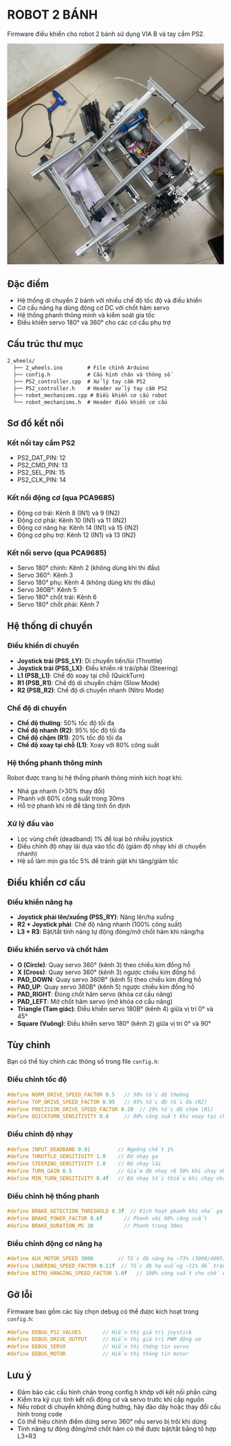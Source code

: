 # ROBOT 2 BÁNH

Firmware điều khiển cho robot 2 bánh sử dụng VIA B và tay cầm PS2.

![Robot 2 Wheels](robot-2-wheels.png)

## Đặc điểm

- Hệ thống di chuyển 2 bánh với nhiều chế độ tốc độ và điều khiển
- Cơ cấu nâng hạ dùng động cơ DC với chốt hãm servo
- Hệ thống phanh thông minh và kiểm soát gia tốc
- Điều khiển servo 180° và 360° cho các cơ cấu phụ trợ

## Cấu trúc thư mục

```
2_wheels/
  ├── 2_wheels.ino        # File chính Arduino
  ├── config.h            # Cấu hình chân và thông số
  ├── PS2_controller.cpp  # Xử lý tay cầm PS2
  ├── PS2_controller.h    # Header xử lý tay cầm PS2
  ├── robot_mechanisms.cpp # Điều khiển cơ cấu robot
  └── robot_mechanisms.h  # Header điều khiển cơ cấu
```

## Sơ đồ kết nối

### Kết nối tay cầm PS2
- PS2_DAT_PIN: 12
- PS2_CMD_PIN: 13
- PS2_SEL_PIN: 15
- PS2_CLK_PIN: 14

### Kết nối động cơ (qua PCA9685)
- Động cơ trái: Kênh 8 (IN1) và 9 (IN2)
- Động cơ phải: Kênh 10 (IN1) và 11 (IN2)
- Động cơ nâng hạ: Kênh 14 (IN1) và 15 (IN2)
- Động cơ phụ trợ: Kênh 12 (IN1) và 13 (IN2)

### Kết nối servo (qua PCA9685)
- Servo 180° chính: Kênh 2 (không dùng khi thi đấu)
- Servo 360°: Kênh 3
- Servo 180° phụ: Kênh 4 (không dùng khi thi đấu)
- Servo 360B°: Kênh 5
- Servo 180° chốt trái: Kênh 6
- Servo 180° chốt phải: Kênh 7

## Hệ thống di chuyển

### Điều khiển di chuyển
- **Joystick trái (PSS_LY)**: Di chuyển tiến/lùi (Throttle)
- **Joystick trái (PSS_LX)**: Điều khiển rẽ trái/phải (Steering)
- **L1 (PSB_L1)**: Chế độ xoay tại chỗ (QuickTurn)
- **R1 (PSB_R1)**: Chế độ di chuyển chậm (Slow Mode)
- **R2 (PSB_R2)**: Chế độ di chuyển nhanh (Nitro Mode)

### Chế độ di chuyển
- **Chế độ thường**: 50% tốc độ tối đa
- **Chế độ nhanh (R2)**: 95% tốc độ tối đa
- **Chế độ chậm (R1)**: 20% tốc độ tối đa
- **Chế độ xoay tại chỗ (L1)**: Xoay với 80% công suất

### Hệ thống phanh thông minh
Robot được trang bị hệ thống phanh thông minh kích hoạt khi:
- Nhả ga nhanh (>30% thay đổi)
- Phanh với 60% công suất trong 30ms
- Hỗ trợ phanh khi rẽ để tăng tính ổn định

### Xử lý đầu vào
- Lọc vùng chết (deadband) 1% để loại bỏ nhiễu joystick
- Điều chỉnh độ nhạy lái dựa vào tốc độ (giảm độ nhạy khi di chuyển nhanh)
- Hệ số làm mịn gia tốc 5% để tránh giật khi tăng/giảm tốc

## Điều khiển cơ cấu

### Điều khiển nâng hạ
- **Joystick phải lên/xuống (PSS_RY)**: Nâng lên/hạ xuống
- **R2 + Joystick phải**: Chế độ nâng nhanh (100% công suất)
- **L3 + R3**: Bật/tắt tính năng tự động đóng/mở chốt hãm khi nâng/hạ

### Điều khiển servo và chốt hãm
- **O (Circle)**: Quay servo 360° (kênh 3) theo chiều kim đồng hồ
- **X (Cross)**: Quay servo 360° (kênh 3) ngược chiều kim đồng hồ
- **PAD_DOWN**: Quay servo 360B° (kênh 5) theo chiều kim đồng hồ
- **PAD_UP**: Quay servo 360B° (kênh 5) ngược chiều kim đồng hồ
- **PAD_RIGHT**: Đóng chốt hãm servo (khóa cơ cấu nâng)
- **PAD_LEFT**: Mở chốt hãm servo (mở khóa cơ cấu nâng)
- **Triangle (Tam giác)**: Điều khiển servo 180B° (kênh 4) giữa vị trí 0° và 45°
- **Square (Vuông)**: Điều khiển servo 180° (kênh 2) giữa vị trí 0° và 90°

## Tùy chỉnh

Bạn có thể tùy chỉnh các thông số trong file `config.h`:

### Điều chỉnh tốc độ
```c
#define NORM_DRIVE_SPEED_FACTOR 0.5   // 50% tốc độ thường
#define TOP_DRIVE_SPEED_FACTOR 0.95   // 95% tốc độ tối đa (R2)
#define PRECISION_DRIVE_SPEED_FACTOR 0.20  // 20% tốc độ chậm (R1)
#define QUICKTURN_SENSITIVITY 0.8     // 80% công suất khi xoay tại chỗ
```

### Điều chỉnh độ nhạy
```c
#define INPUT_DEADBAND 0.01         // Ngưỡng chết 1%
#define THROTTLE_SENSITIVITY 1.0    // Độ nhạy ga
#define STEERING_SENSITIVITY 1.0    // Độ nhạy lái
#define TURN_GAIN 0.5               // Giảm độ nhạy rẽ 50% khi chạy nhanh
#define MIN_TURN_SENSITIVITY 0.4f   // Độ nhạy tối thiểu khi chạy nhanh (40%)
```

### Điều chỉnh hệ thống phanh
```c
#define BRAKE_DETECTION_THRESHOLD 0.3f  // Kích hoạt phanh khi nhả ga nhanh >30%
#define BRAKE_POWER_FACTOR 0.6f       // Phanh với 60% công suất
#define BRAKE_DURATION_MS 30          // Phanh trong 30ms
```

### Điều chỉnh động cơ nâng hạ
```c
#define AUX_MOTOR_SPEED 3000        // Tốc độ nâng hạ ~73% (3000/4095)
#define LOWERING_SPEED_FACTOR 0.11f  // Tốc độ hạ xuống ~11% để tránh rơi tự do
#define NITRO_HANGING_SPEED_FACTOR 1.0f   // 100% công suất cho chế độ treo
```

## Gỡ lỗi

Firmware bao gồm các tùy chọn debug có thể được kích hoạt trong `config.h`:

```c
#define DEBUG_PS2_VALUES       // Hiển thị giá trị joystick
#define DEBUG_DRIVE_OUTPUT     // Hiển thị giá trị PWM động cơ
#define DEBUG_SERVO            // Hiển thị thông tin servo
#define DEBUG_MOTOR            // Hiển thị thông tin motor
```

## Lưu ý

- Đảm bảo các cấu hình chân trong config.h khớp với kết nối phần cứng
- Kiểm tra kỹ cực tính kết nối động cơ và servo trước khi cấp nguồn
- Nếu robot di chuyển không đúng hướng, hãy đảo dây hoặc thay đổi cấu hình trong code
- Có thể hiệu chỉnh điểm dừng servo 360° nếu servo bị trôi khi dừng
- Tính năng tự động đóng/mở chốt hãm có thể được bật/tắt bằng tổ hợp L3+R3 